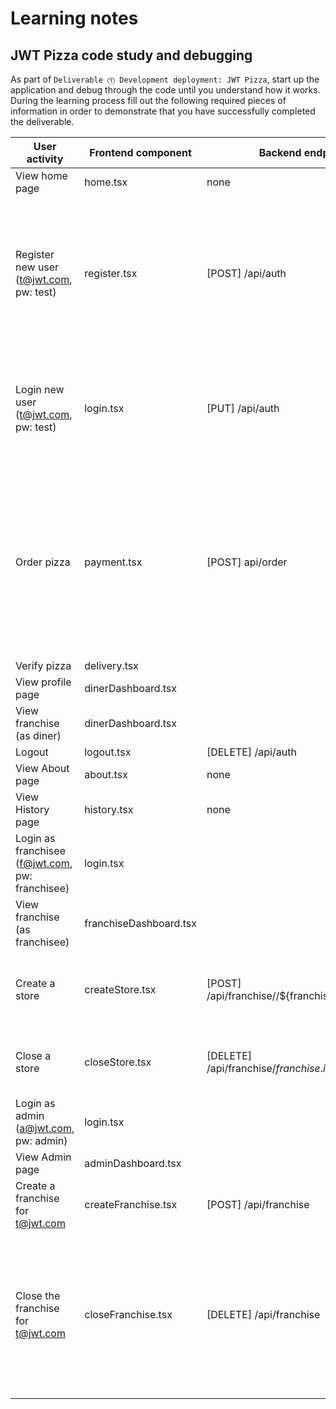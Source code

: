 # Learning notes

## JWT Pizza code study and debugging

As part of `Deliverable ⓵ Development deployment: JWT Pizza`, start up the application and debug through the code until you understand how it works. During the learning process fill out the following required pieces of information in order to demonstrate that you have successfully completed the deliverable.

| User activity                                       | Frontend component     | Backend endpoints                                         | Database SQL                                                                                                                                                             |
|-----------------------------------------------------|------------------------|-----------------------------------------------------------|--------------------------------------------------------------------------------------------------------------------------------------------------------------------------|
| View home page                                      | home.tsx               | none                                                      | none                                                                                                                                                                     |
| Register new user<br/>(t@jwt.com, pw: test)         | register.tsx	          | [POST] /api/auth	                                         | INSERT INTO user (name, email, password) VALUES (?, ?, ?)<br/>INSERT INTO userRole (userId, role, objectId) VALUES (?, ?, ?)                                             |
| Login new user<br/>(t@jwt.com, pw: test)            | login.tsx              | [PUT] /api/auth                                           | SELECT * FROM user WHERE email=?<br/>SELECT * FROM userRole WHERE userId=?                                                                                               |
| Order pizza                                         | payment.tsx            | [POST] api/order                                          | INSERT INTO dinerOrder (dinerId, franchiseId, storeId, date) VALUES (?, ?, ?, now())<br/>INSERT INTO orderItem (orderId, menuId, description, price) VALUES (?, ?, ?, ?) |
| Verify pizza                                        | delivery.tsx           |                                                           |                                                                                                                                                                          |
| View profile page                                   | dinerDashboard.tsx     |                                                           |                                                                                                                                                                          |
| View franchise<br/>(as diner)                       | dinerDashboard.tsx     |                                                           |                                                                                                                                                                          |
| Logout                                              | logout.tsx             | [DELETE] /api/auth                                        | none                                                                                                                                                                     |
| View About page                                     | about.tsx              | none                                                      | none                                                                                                                                                                     |
| View History page                                   | history.tsx            | none                                                      |                                                                                                                                                                          |
| Login as franchisee<br/>(f@jwt.com, pw: franchisee) | login.tsx              |                                                           |                                                                                                                                                                          |
| View franchise<br/>(as franchisee)                  | franchiseDashboard.tsx |                                                           |                                                                                                                                                                          |
| Create a store                                      | createStore.tsx        | [POST] /api/franchise//${franchise.id}/store              | INSERT INTO store (franchiseId, name) VALUES (?, ?)                                                                                                                      |
| Close a store                                       | closeStore.tsx         | [DELETE] /api/franchise/${franchise.id}/store/${store.id} | DELETE FROM store WHERE franchiseId=? AND id=?                                                                                                                           |
| Login as admin<br/>(a@jwt.com, pw: admin)           | login.tsx              |                                                           |                                                                                                                                                                          |
| View Admin page                                     | adminDashboard.tsx     |                                                           |                                                                                                                                                                          |
| Create a franchise for t@jwt.com                    | createFranchise.tsx    | [POST] /api/franchise                                     | INSERT INTO franchise (name) VALUES (?)                                                                                                                                  |
| Close the franchise for t@jwt.com                   | closeFranchise.tsx     | [DELETE] /api/franchise                                   | DELETE FROM store WHERE franchiseId=?<br/>DELETE FROM userRole WHERE objectId=?<br/>DELETE FROM franchise WHERE id=?                                                     |
